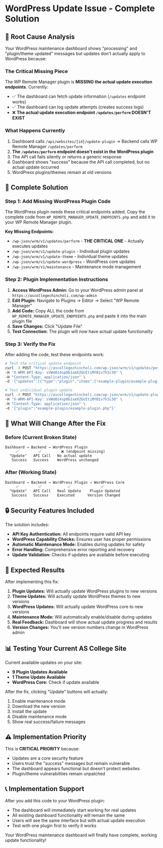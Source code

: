 # WordPress Update Issue - Complete Solution

## 🚨 Root Cause Analysis

Your WordPress maintenance dashboard shows "processing" and "plugin/theme updated" messages but updates don't actually apply to WordPress because:

### The Critical Missing Piece
The WP Remote Manager plugin is **MISSING the actual update execution endpoints**. Currently:
- ✅ The dashboard can fetch update information (`/updates` endpoint works)
- ✅ The dashboard can log update attempts (creates success logs)
- ❌ **The actual update execution endpoint `/updates/perform` DOESN'T EXIST**

### What Happens Currently
1. Dashboard calls `/api/websites/{id}/update-plugin` → Backend calls WP Remote Manager `/updates/perform`
2. **The `/updates/perform` endpoint doesn't exist in the WordPress plugin**
3. The API call fails silently or returns a generic response
4. Dashboard shows "success" because the API call completed, but no actual update occurred
5. WordPress plugins/themes remain at old versions

## 🔧 Complete Solution

### Step 1: Add Missing WordPress Plugin Code

The WordPress plugin needs these critical endpoints added. Copy the complete code from `WP_REMOTE_MANAGER_UPDATE_ENDPOINTS.php` and add it to your WP Remote Manager plugin.

**Key Missing Endpoints:**
- `/wp-json/wrm/v1/updates/perform` - **THE CRITICAL ONE** - Actually executes updates
- `/wp-json/wrm/v1/update-plugin` - Individual plugin updates
- `/wp-json/wrm/v1/update-theme` - Individual theme updates  
- `/wp-json/wrm/v1/update-wordpress` - WordPress core updates
- `/wp-json/wrm/v1/maintenance` - Maintenance mode management

### Step 2: Plugin Implementation Instructions

1. **Access WordPress Admin:** Go to your WordPress admin panel at `https://ascollegechincholi.com/wp-admin`
2. **Edit Plugin:** Navigate to Plugins → Editor → Select "WP Remote Manager"
3. **Add Code:** Copy ALL the code from `WP_REMOTE_MANAGER_UPDATE_ENDPOINTS.php` and paste it into the main plugin file
4. **Save Changes:** Click "Update File"
5. **Test Connection:** The plugin will now have actual update functionality

### Step 3: Verify the Fix

After adding the code, test these endpoints work:

```bash
# Test the critical update endpoint
curl -X POST "https://ascollegechincholi.com/wp-json/wrm/v1/updates/perform" \
-H "X-WRM-API-Key: sVWd014sp0b1xmXZGUItiMYB1v7h3c3O" \
-H "Content-Type: application/json" \
-d '{"updates":[{"type":"plugin","items":["example-plugin/example-plugin.php"]}]}'

# Test individual plugin update
curl -X POST "https://ascollegechincholi.com/wp-json/wrm/v1/update-plugin" \
-H "X-WRM-API-Key: sVWd014sp0b1xmXZGUItiMYB1v7h3c3O" \
-H "Content-Type: application/json" \
-d '{"plugin":"example-plugin/example-plugin.php"}'
```

## 🎯 What Will Change After the Fix

### Before (Current Broken State)
```
Dashboard → Backend → WordPress Plugin
     ✅         ✅         ❌ (endpoint missing)
  "Update"   API Call   No actual update
   Success   Success    WordPress unchanged
```

### After (Working State)
```
Dashboard → Backend → WordPress Plugin → WordPress Core
     ✅         ✅            ✅              ✅
  "Update"   API Call   Real Update    Plugin Updated
   Success   Success    Executed      Version Changed
```

## 🔒 Security Features Included

The solution includes:
- **API Key Authentication:** All endpoints require valid API key
- **WordPress Capability Checks:** Ensures user has proper permissions
- **Automatic Maintenance Mode:** Enables during updates for safety
- **Error Handling:** Comprehensive error reporting and recovery
- **Update Validation:** Checks if updates are available before executing

## 🚀 Expected Results

After implementing this fix:

1. **Plugin Updates:** Will actually update WordPress plugins to new versions
2. **Theme Updates:** Will actually update WordPress themes to new versions  
3. **WordPress Updates:** Will actually update WordPress core to new versions
4. **Maintenance Mode:** Will automatically enable/disable during updates
5. **Real Feedback:** Dashboard will show actual update progress and results
6. **Version Changes:** You'll see version numbers change in WordPress admin

## 📊 Testing Your Current AS College Site

Current available updates on your site:
- **9 Plugin Updates Available**
- **1 Theme Update Available**  
- **WordPress Core:** Check if update available

After the fix, clicking "Update" buttons will actually:
1. Enable maintenance mode
2. Download the new version
3. Install the update
4. Disable maintenance mode  
5. Show real success/failure messages

## ⚠️ Implementation Priority

This is **CRITICAL PRIORITY** because:
- Updates are a core security feature
- Users trust the "success" messages but remain vulnerable
- The dashboard appears functional but doesn't protect websites
- Plugin/theme vulnerabilities remain unpatched

## 📞 Implementation Support

After you add this code to your WordPress plugin:
- The dashboard will immediately start working for real updates
- All existing dashboard functionality will remain the same
- Users will see the same interface but with actual update execution
- Test with one plugin first to verify it works

Your WordPress maintenance dashboard will finally have complete, working update functionality!